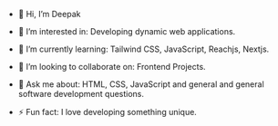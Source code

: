 - 👋 Hi, I’m Deepak
  
- 👀 I’m interested in:
  Developing dynamic web applications.
  
- 🌱 I’m currently learning:
  Tailwind CSS, JavaScript, Reachjs, Nextjs.
  
- 💞️ I’m looking to collaborate on:
  Frontend Projects.


- 💬 Ask me about:
  HTML, CSS, JavaScript and general and general software development questions.
  
- ⚡ Fun fact:
  I love developing something unique.

<!---
MrrDeepak/MrrDeepak is a ✨ special ✨ repository because its `README.md` (this file) appears on your GitHub profile.
You can click the Preview link to take a look at your changes.
--->

